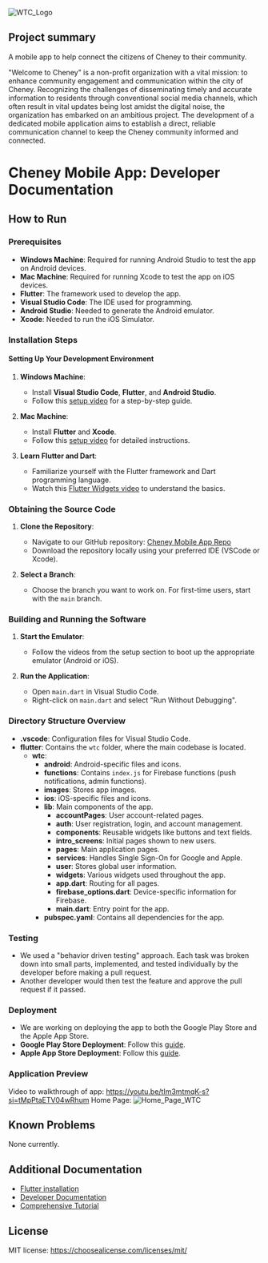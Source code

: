 
![WTC_Logo](https://github.com/user-attachments/assets/fd52de6d-7ef5-4bc6-912b-dce1f6729078)

## Project summary

A mobile app to help connect the citizens of Cheney to their community.

"Welcome to Cheney" is a non-profit organization with a vital mission: to enhance community engagement and communication within the city of Cheney. Recognizing the challenges of disseminating timely and accurate information to residents through conventional social media channels, which often result in vital updates being lost amidst the digital noise, the organization has embarked on an ambitious project. The development of a dedicated mobile application aims to establish a direct, reliable communication channel to keep the Cheney community informed and connected.

# Cheney Mobile App: Developer Documentation

## How to Run

### Prerequisites
- **Windows Machine**: Required for running Android Studio to test the app on Android devices.
- **Mac Machine**: Required for running Xcode to test the app on iOS devices.
- **Flutter**: The framework used to develop the app.
- **Visual Studio Code**: The IDE used for programming.
- **Android Studio**: Needed to generate the Android emulator.
- **Xcode**: Needed to run the iOS Simulator.

### Installation Steps

#### Setting Up Your Development Environment

1. **Windows Machine**:
    - Install **Visual Studio Code**, **Flutter**, and **Android Studio**.
    - Follow this [setup video](https://www.youtube.com/watch?v=VFDbZk2xhO4&list=PLCC34OHNcOtpx9qCZNvNbIT1Gx3BAOku) for a step-by-step guide.

2. **Mac Machine**:
    - Install **Flutter** and **Xcode**.
    - Follow this [setup video](https://www.youtube.com/watch?v=KdO9B_CZmzo) for detailed instructions.

3. **Learn Flutter and Dart**:
    - Familiarize yourself with the Flutter framework and Dart programming language.
    - Watch this [Flutter Widgets video](https://www.youtube.com/watch?v=HbzUzEg8Aqc&list=PLCC34OHNcOto7WU2QzVn3hnpSOYEdflVf) to understand the basics.

### Obtaining the Source Code

1. **Clone the Repository**:
    - Navigate to our GitHub repository: [Cheney Mobile App Repo](https://github.com/CSCD488-Winter2024/senior-project-the-a-team)
    - Download the repository locally using your preferred IDE (VSCode or Xcode).

2. **Select a Branch**:
    - Choose the branch you want to work on. For first-time users, start with the `main` branch.

### Building and Running the Software

1. **Start the Emulator**:
    - Follow the videos from the setup section to boot up the appropriate emulator (Android or iOS).

2. **Run the Application**:
    - Open `main.dart` in Visual Studio Code.
    - Right-click on `main.dart` and select "Run Without Debugging".

### Directory Structure Overview

- **.vscode**: Configuration files for Visual Studio Code.
- **flutter**: Contains the `wtc` folder, where the main codebase is located.
    - **wtc**:
        - **android**: Android-specific files and icons.
        - **functions**: Contains `index.js` for Firebase functions (push notifications, admin functions).
        - **images**: Stores app images.
        - **ios**: iOS-specific files and icons.
        - **lib**: Main components of the app.
            - **accountPages**: User account-related pages.
            - **auth**: User registration, login, and account management.
            - **components**: Reusable widgets like buttons and text fields.
            - **intro_screens**: Initial pages shown to new users.
            - **pages**: Main application pages.
            - **services**: Handles Single Sign-On for Google and Apple.
            - **user**: Stores global user information.
            - **widgets**: Various widgets used throughout the app.
            - **app.dart**: Routing for all pages.
            - **firebase_options.dart**: Device-specific information for Firebase.
            - **main.dart**: Entry point for the app.
        - **pubspec.yaml**: Contains all dependencies for the app.

### Testing

- We used a "behavior driven testing" approach. Each task was broken down into small parts, implemented, and tested individually by the developer before making a pull request.
- Another developer would then test the feature and approve the pull request if it passed.

### Deployment

- We are working on deploying the app to both the Google Play Store and the Apple App Store.
- **Google Play Store Deployment**: Follow this [guide](https://www.youtube.com/watch?v=Jk4X3EDXi7s&t=202s).
- **Apple App Store Deployment**: Follow this [guide](https://www.youtube.com/watch?v=0zgDF81ZLrQ&t=651s).

### Application Preview
Video to walkthrough of app: https://youtu.be/tIm3mtmqK-s?si=tMpPtaETV04wRhum
Home Page:
![Home_Page_WTC](https://github.com/user-attachments/assets/4bb11a04-cb44-4cdf-b109-8cf3f78aeedd)


## Known Problems
None currently.
## Additional Documentation
* [Flutter installation](https://docs.flutter.dev/get-started/install)
* [Developer Documentation](https://github.com/CSCD488-Winter2024/senior-project-the-a-team/blob/main/Developer_Documentation.pdf)
* [Comprehensive Tutorial](https://www.youtube.com/watch?v=tIm3mtmqK-s)
## License
MIT license: https://choosealicense.com/licenses/mit/
